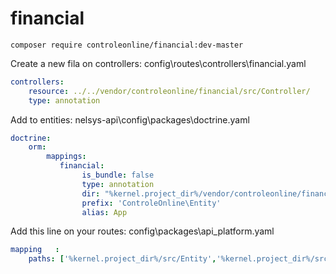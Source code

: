 # financial


`composer require controleonline/financial:dev-master`



Create a new fila on controllers:
config\routes\controllers\financial.yaml

```yaml
controllers:
    resource: ../../vendor/controleonline/financial/src/Controller/
    type: annotation      
```

Add to entities:
nelsys-api\config\packages\doctrine.yaml
```yaml
doctrine:
    orm:
        mappings:
           financial:
                is_bundle: false
                type: annotation
                dir: "%kernel.project_dir%/vendor/controleonline/financial/src/Entity"
                prefix: 'ControleOnline\Entity'
                alias: App                             
```          


Add this line on your routes:
config\packages\api_platform.yaml
```yaml          
mapping   :
    paths: ['%kernel.project_dir%/src/Entity','%kernel.project_dir%/src/Resource',"%kernel.project_dir%/vendor/controleonline/financial/src/Entity"]        
```          
